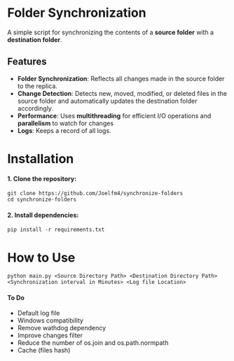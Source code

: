 # Folder Synchronization 

A simple script for synchronizing the contents of a **source folder** with a **destination folder**.

## Features
- **Folder Synchronization**: Reflects all changes made in the source folder to the replica.
- **Change Detection**: Detects new, moved, modified, or deleted files in the source folder and automatically updates the destination folder accordingly.
- **Performance**: Uses **multithreading** for efficient I/O operations and **parallelism** to watch for changes
- **Logs**: Keeps a record of all logs.

# Installation

#### 1. Clone the repository:
```
git clone https://github.com/Joelfm4/synchronize-folders
cd synchronize-folders
```

#### 2. Install dependencies:
```
pip install -r requirements.txt
```
# How to Use
``` 
python main.py <Source Directory Path> <Destination Directory Path> <Synchronization interval in Minutes> <Log file Location>
```


#### To Do
- Default log file
- Windows compatibility 
- Remove wathdog dependency
- Improve changes filter 
- Reduce the number of os.join and os.path.normpath
- Cache (files hash)



